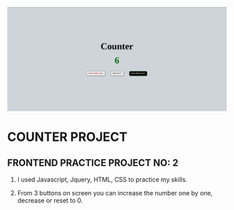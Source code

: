 ![Example](counterProject.png)

# COUNTER PROJECT

## FRONTEND PRACTICE PROJECT NO: 2

1. I used Javascript, Jquery, HTML, CSS to practice my skills.

2. From 3 buttons on screen you can increase the number one by one, decrease or reset to 0.
